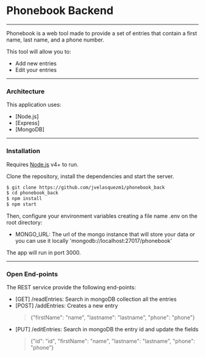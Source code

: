 # Phonebook Backend
***
Phonebook is a web tool made to provide a set of entries that contain a first name, last name, and a phone number.

This tool will allow you to:

  - Add new entries
  - Edit your entries
***
### Architecture
This application uses:

* [Node.js] 
* [Express]
* [MongoDB]
***
### Installation

Requires [Node.js](https://nodejs.org/) v4+ to run.

Clone the repository, install the dependencies and start the server.

```sh
$ git clone https://github.com/jvelasquezm1/phonebook_back
$ cd phonebook_back
$ npm install
$ npm start
```

Then, configure your environment variables creating a file name .env on the root directory:
 - MONGO_URL: The url of the mongo instance that will store your data or you can use it locally 'mongodb://localhost:27017/phonebook'

The app will run in port 3000.

***
### Open End-points

The REST service provide the following end-points:
  - [GET] /readEntries: Search in mongoDB collection all the entries
  - [POST] /addEntries: Creates a new entry
    > {"firstName": "name", "lastname": "lastname", "phone": "phone"}
  - [PUT] /editEntries: Search in mongoDB the entry id and update the fields
    > {"id": "id", "firstName": "name", "lastname": "lastname", "phone": "phone"}
